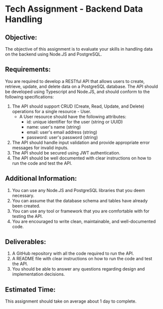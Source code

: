 # Tech Assignment - Backend Data Handling

## Objective:

The objective of this assignment is to evaluate your skills in handling data on the backend using Node.JS and PostgreSQL.

## Requirements:

You are required to develop a RESTful API that allows users to create, retrieve, update, and delete data on a PostgreSQL database. The API should be developed using Typescript and Node.JS, and should conform to the following specifications:

1. The API should support CRUD (Create, Read, Update, and Delete) operations for a single resource - User.
   - A User resource should have the following attributes:
     - id: unique identifier for the user (string or UUID)
     - name: user's name (string)
     - email: user's email address (string)
     - password: user's password (string)
1. The API should handle input validation and provide appropriate error messages for invalid inputs.
1. The API should be secured using JWT authentication.
1. The API should be well documented with clear instructions on how to run the code and test the API.

## Additional Information:

1. You can use any Node.JS and PostgreSQL libraries that you deem necessary.
1. You can assume that the database schema and tables have already been created.
1. You can use any tool or framework that you are comfortable with for testing the API.
1. You are encouraged to write clean, maintainable, and well-documented code.

## Deliverables:

1. A GitHub repository with all the code required to run the API.
1. A README file with clear instructions on how to run the code and test the API.
1. You should be able to answer any questions regarding design and implementation decisions.

## Estimated Time:

This assignment should take on average about 1 day to complete.

